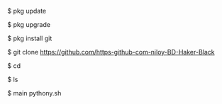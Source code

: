 $ pkg update

$ pkg upgrade

$ pkg install git

$ git clone https://github.com/https-github-com-niloy-BD-Haker-Black

$ cd

$ ls

$ main pythony.sh
